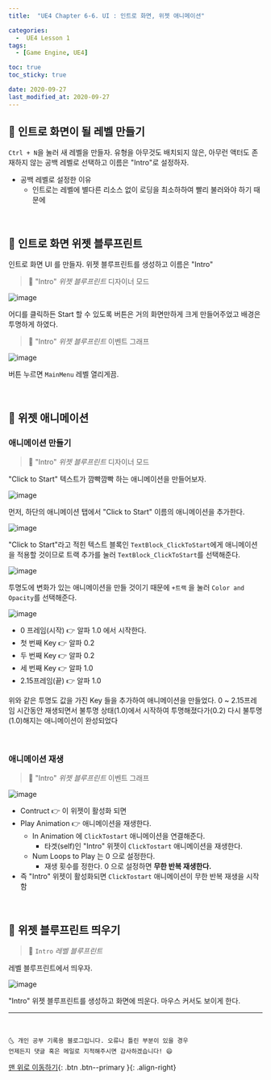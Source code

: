 ```yaml
---
title:  "UE4 Chapter 6-6. UI : 인트로 화면, 위젯 애니메이션" 

categories:
  -  UE4 Lesson 1 
tags:
  - [Game Engine, UE4]

toc: true
toc_sticky: true

date: 2020-09-27
last_modified_at: 2020-09-27
---
```


## 🚖 인트로 화면이 될 레벨 만들기

`Ctrl + N`을 눌러 새 레벨을 만들자. 유형을 아무것도 배치되지 않은, 아무런 액터도 존재하지 않는 공백 레벨로 선택하고 이름은 "Intro"로 설정하자.

- 공백 레벨로 설정한 이유
  - 인트로는 레벨에 별다른 리소스 없이 로딩을 최소하하여 빨리 불러와야 하기 때문에


<br>

## 🚖 인트로 화면 위젯 블루프린트

인트로 화면 UI 를 만들자. 위젯 블루프린트를 생성하고 이름은 "Intro"

> 🚩 "Intro" *위젯 블루프린트* 디자이너 모드

![image](https://user-images.githubusercontent.com/42318591/94352055-41df0d80-009b-11eb-9872-994032578268.png)

어디를 클릭하든 Start 할 수 있도록 버튼은 거의 화면만하게 크게 만들어주었고 배경은 투명하게 하였다.

> 🚩 "Intro" *위젯 블루프린트* 이벤트 그래프

![image](https://user-images.githubusercontent.com/42318591/94352319-57096b80-009e-11eb-8665-d07f9877bbe8.png)

버튼 누르면 `MainMenu` 레벨 열리게끔.

<br>

## 🚖 위젯 애니메이션

### 애니메이션 만들기

> 🚩 "Intro" *위젯 블루프린트* 디자이너 모드

"Click to Start" 텍스트가 깜빡깜빡 하는 애니메이션을 만들어보자.

![image](https://user-images.githubusercontent.com/42318591/94352084-aa2def00-009b-11eb-846b-0a07f5d736c9.png)

먼저, 하단의 애니메이션 탭에서 "Click to Start" 이름의 애니메이션을 추가한다. 

![image](https://user-images.githubusercontent.com/42318591/94352157-815a2980-009c-11eb-97aa-bc7c409dfd7c.png)

"Click to Start"라고 적힌 텍스트 블록인 `TextBlock_ClickToStart`에게 애니메이션을 적용할 것이므로 트랙 추가를 눌러 `TextBlock_ClickToStart`를 선택해준다.

![image](https://user-images.githubusercontent.com/42318591/94352181-dbf38580-009c-11eb-9bb3-4e7b1e432a2b.png)

투명도에 변화가 있는 애니메이션을 만들 것이기 때문에 `+트랙` 을 눌러 `Color and Opacity`를 선택해준다.

![image](https://user-images.githubusercontent.com/42318591/94352209-30970080-009d-11eb-8ac3-4228fadc215a.png)

- 0 프레임(시작) 👉 알파 1.0 에서 시작한다. 
- 첫 번째 Key 👉 알파 0.2
- 두 번째 Key 👉 알파 0.2
- 세 번째 Key 👉 알파 1.0
- 2.15프레임(끝) 👉 알파 1.0

위와 같은 투명도 값을 가진 Key 들을 추가하여 애니메이션을 만들었다. 0 ~ 2.15프레임 시간동안 재생되면서 불투명 상태(1.0)에서 시작하여 투명해졌다가(0.2) 다시 불투명(1.0)해지는 애니메이션이 완성되었다

<br>

### 애니메이션 재생

> 🚩 "Intro" *위젯 블루프린트* 이벤트 그래프

![image](https://user-images.githubusercontent.com/42318591/94352276-ca5ead80-009d-11eb-91ca-0f2d4de4cf70.png)

- Contruct 👉 이 위젯이 활성화 되면
- Play Animation 👉 애니메이션을 재생한다.
  - In Animation 에 `ClickTostart` 애니메이션을 연결해준다. 
    - 타겟(self)인 "Intro" 위젯이 `ClickTostart` 애니메이션을 재생한다.
  - Num Loops to Play 는 0 으로 설정한다.
    - 재생 횟수를 정한다. 0 으로 설정하면 **무한 반복 재생한다.**
- 즉 "Intro" 위젯이 활성화되면 `ClickTostart` 애니메이션이 무한 반복 재생을 시작함

<br>

## 🚖 위젯 블루프린트 띄우기 

> 🚩 `Intro` *레벨 블루프린트* 

레벨 블루프린트에서 띄우자.

![image](https://user-images.githubusercontent.com/42318591/94352321-65f01e00-009e-11eb-8be4-47b87603b1ec.png)

"Intro" 위젯 블루프린트를 생성하고 화면에 띄운다. 마우스 커서도 보이게 한다.

***
<br>

    🌜 개인 공부 기록용 블로그입니다. 오류나 틀린 부분이 있을 경우 
    언제든지 댓글 혹은 메일로 지적해주시면 감사하겠습니다! 😄

[맨 위로 이동하기](#){: .btn .btn--primary }{: .align-right}